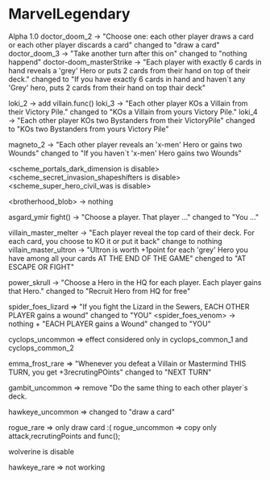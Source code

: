 # MarvelLegendary

Alpha 1.0
doctor_doom_2 -> "Choose one: each other player draws a card or each other player discards a card" changed to "draw a card" 
doctor_doom_3 -> "Take another turn after this on" changed to "nothing happend"
doctor-doom_masterStrike -> "Each player with exactly 6 cards in hand reveals a 'grey' Hero or puts 2 cards from their hand on top of their deck."
			    changed to "If you have exactly 6 cards in hand and haven`t any 'Grey' hero, 
			    puts 2 cards from their hand on top thair deck"

loki_2 -> add villain.func()
loki_3 -> "Each other player KOs a Villain from their Victory Pile." changed to "KOs a Villain from yours Victory Pile."
loki_4 -> "Each other player KOs two Bystanders from their VictoryPile" changed to "KOs two Bystanders from yours Victory Pile"

magneto_2 -> "Each other player reveals an 'x-men' Hero or gains two Wounds" changed to "If you haven`t 'x-men' Hero gains two Wounds"

<scheme_portals_dark_dimension is disable>
<scheme_secret_invasion_shapeshifters is disable>
<scheme_super_hero_civil_was is disable>

<brotherhood_blob> -> nothing

asgard_ymir fight() -> "Choose a player. That player ..." changed to "You ..."

villain_master_melter -> "Each player reveal the top card of their deck. For each card, you choose to KO it or put it back" change to nothing
villain_master_ultron -> "Ultron is worth +1point for each 'grey' Hero you have among all your cards AT THE END OF THE GAME" chenged to 
			 "AT ESCAPE OR FIGHT"

power_skrull -> "Choose a Hero in the HQ for each player. Each player gains that Hero." changed to "Recruit Hero from HQ for free"

spider_foes_lizard => "If you fight the Lizard in the Sewers, EACH OTHER PLAYER gains a wound" changed to "YOU"
<spider_foes_venom> -> nothing + "EACH PLAYER gains a Wound" changed to "YOU"

cyclops_uncommon => effect considered only in cyclops_common_1 and cyclops_common_2

emma_frost_rare => "Whenever you defeat a Villain or Mastermind THIS TURN, you get +3recrutingPOints" changed to "NEXT TURN"

gambit_uncommon => remove "Do the same thing to each other player`s deck.

hawkeye_uncommon => changed to "draw a card"

rogue_rare => only draw card :(
rogue_uncommon => copy only attack,recrutingPoints and func();

wolverine is disable

hawkeye_rare => not working